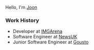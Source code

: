 Hello, I'm [Joon](https://world.hey.com/joon.park)

### Work History
- Developer at [IMGArena](https://github.com/IMGARENA)
- Software Engineer at [NewsUK](https://github.com/newsuk)
- Junior Software Engineer at [Gousto](https://github.com/Gousto)

